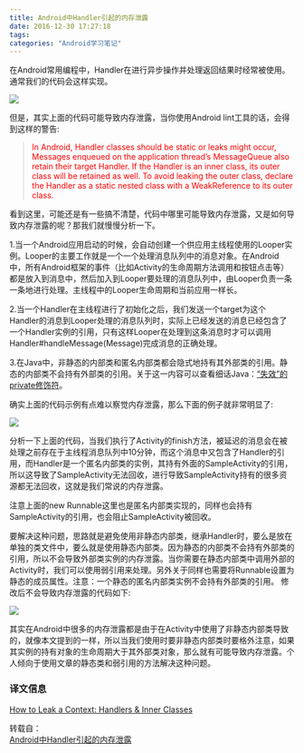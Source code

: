 ```yaml
---
title: Android中Handler引起的内存泄露
date: 2016-12-30 17:27:18
tags:
categories: "Android学习笔记"
---
```


在Android常用编程中，Handler在进行异步操作并处理返回结果时经常被使用。通常我们的代码会这样实现。

![](/images/categories/android/android_notes/003_android_handler_leaks/sample_handler_example.png)

但是，其实上面的代码可能导致内存泄露，当你使用Android lint工具的话，会得到这样的警告:

<!--more-->

><font color="red">In Android, Handler classes should be static or leaks might occur, Messages enqueued on the application thread’s MessageQueue also retain their target Handler. If the Handler is an inner class, its outer class will be retained as well. To avoid leaking the outer class, declare the Handler as a static nested class with a WeakReference to its outer class.</font>    


看到这里，可能还是有一些搞不清楚，代码中哪里可能导致内存泄露，又是如何导致内存泄露的呢？那我们就慢慢分析一下。

1.当一个Android应用启动的时候，会自动创建一个供应用主线程使用的Looper实例。Looper的主要工作就是一个一个处理消息队列中的消息对象。在Android中，所有Android框架的事件（比如Activity的生命周期方法调用和按钮点击等）都是放入到消息中，然后加入到Looper要处理的消息队列中，由Looper负责一条一条地进行处理。主线程中的Looper生命周期和当前应用一样长。

2.当一个Handler在主线程进行了初始化之后，我们发送一个target为这个Handler的消息到Looper处理的消息队列时，实际上已经发送的消息已经包含了一个Handler实例的引用，只有这样Looper在处理到这条消息时才可以调用Handler#handleMessage(Message)完成消息的正确处理。

3.在Java中，非静态的内部类和匿名内部类都会隐式地持有其外部类的引用。静态的内部类不会持有外部类的引用。关于这一内容可以查看细话Java：[“失效”的private修饰符](http://droidyue.com/blog/2014/10/02/the-private-modifier-in-java/)。  


确实上面的代码示例有点难以察觉内存泄露，那么下面的例子就非常明显了:

![](/images/categories/android/android_notes/003_android_handler_leaks/sample_handler_with_post.png)

分析一下上面的代码，当我们执行了Activity的finish方法，被延迟的消息会在被处理之前存在于主线程消息队列中10分钟，而这个消息中又包含了Handler的引用，而Handler是一个匿名内部类的实例，其持有外面的SampleActivity的引用，所以这导致了SampleActivity无法回收，进行导致SampleActivity持有的很多资源都无法回收，这就是我们常说的内存泄露。

注意上面的new Runnable这里也是匿名内部类实现的，同样也会持有SampleActivity的引用，也会阻止SampleActivity被回收。

要解决这种问题，思路就是避免使用非静态内部类，继承Handler时，要么是放在单独的类文件中，要么就是使用静态内部类。因为静态的内部类不会持有外部类的引用，所以不会导致外部类实例的内存泄露。当你需要在静态内部类中调用外部的Activity时，我们可以使用弱引用来处理。另外关于同样也需要将Runnable设置为静态的成员属性。注意：一个静态的匿名内部类实例不会持有外部类的引用。 修改后不会导致内存泄露的代码如下:  

![](/images/categories/android/android_notes/003_android_handler_leaks/sample_handler_all.png)

其实在Android中很多的内存泄露都是由于在Activity中使用了非静态内部类导致的，就像本文提到的一样，所以当我们使用时要非静态内部类时要格外注意，如果其实例的持有对象的生命周期大于其外部类对象，那么就有可能导致内存泄露。个人倾向于使用文章的静态类和弱引用的方法解决这种问题。

### 译文信息

[How to Leak a Context: Handlers & Inner Classes](http://www.androiddesignpatterns.com/2013/01/inner-class-handler-memory-leak.html)  

转载自：  
[Android中Handler引起的内存泄露](http://droidyue.com/blog/2014/12/28/in-android-handler-classes-should-be-static-or-leaks-might-occur/)  
